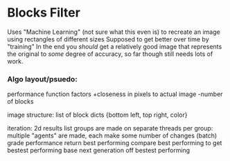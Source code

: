 # Blocks Filter
Uses "Machine Learning" (not sure what this even is) to recreate an image using rectangles of different sizes 
Supposed to get better over time by "training"
In the end you *should* get a relatively good image that represents the original to *some* degree of accuracy, so far though still needs lots of work.

### Algo layout/psuedo:
performance function factors
    +closeness in pixels to actual image
    -number of blocks

image structure:
    list of block dicts
    {bottom left, top right, color}

iteration:
    2d results list 
    groups are made on separate threads
    per group: 
        multiple "agents" are made, each make some number of changes (batch)
        grade performance
        return best performing
    compare best performing to get bestest performing 
    base next generation off bestest performing